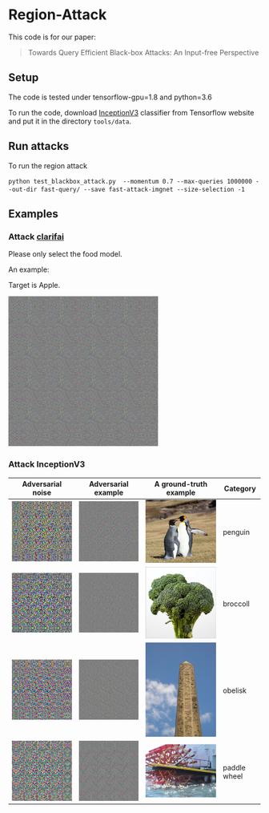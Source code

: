# Region-Attack

This code is for our paper:

> Towards Query Efficient Black-box Attacks: An Input-free Perspective

## Setup

The code is tested under tensorflow-gpu=1.8 and python=3.6

To run the code, download [InceptionV3](http://download.tensorflow.org/models/inception_v3_2016_08_28.tar.gz) classifier from Tensorflow website and put it in the directory `tools/data`.

## Run attacks

To run the region attack

```
python test_blackbox_attack.py  --momentum 0.7 --max-queries 1000000 --out-dir fast-query/ --save fast-attack-imgnet --size-selection -1
```

## Examples

### Attack [clarifai](https://clarifai.com/demo)

Please only select the food model. 

An example:

Target is Apple.

![apple](./examples/adv-img-Food-detection-clarifai-apple0.900.png "apple")

### Attack InceptionV3

Adversarial noise| Adversarial example| A ground-truth example| Category
-----------------------|-----------------------|-----------------------|-----------------------
![](./examples/146_diff_id1993.0_seq145_prev111_adv145_True_dist41.23348243836714.png)|![](./examples/146_adversarial_id1993.0_seq145_prev111_adv145_True_dist41.23348243836714.png)|![](./examples/146.00035982.jpg)| penguin
![](./examples/938_diff_id1993.0_seq937_prev111_adv937_True_dist31.206903987172115.png)|![](./examples/938_adversarial_id1993.0_seq937_prev111_adv937_True_dist31.206903987172115.png)|![](./examples/938.00043347.jpg)| broccoll
![](./examples/683_diff_id1993.0_seq682_prev111_adv682_True_dist37.59660364396521.png)|![](./examples/683_adversarial_id1993.0_seq682_prev111_adv682_True_dist37.59660364396521.png)|![](./examples/683.00034053.jpg)| obelisk
![](./examples/695_diff_id1993.0_seq694_prev111_adv694_True_dist49.44534568042813.png)|![](./examples/695_adversarial_id1993.0_seq694_prev111_adv694_True_dist49.44534568042813.png)|![](./examples/695.00038274.jpg)| paddle wheel


